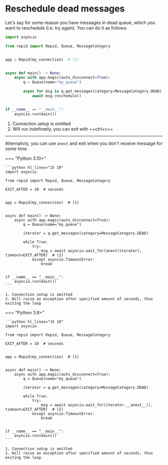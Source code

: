 # Reschedule dead messages

Let's say for some reason you have messages in dead queue, which you want to reschedule
(i.e. try again). You can do it as follows:

```python hl_lines="13-14"
import asyncio

from repid import Repid, Queue, MessageCategory


app = Repid(my_connection)  # (1)


async def main() -> None:
    async with app.magic(auto_disconnect=True):
        q = Queue(name="my_queue")

        async for msg in q.get_messages(category=MessageCategory.DEAD):  # (2)
            await msg.reschedule()


if __name__ == "__main__":
    asyncio.run(main())
```

1. Connection setup is omitted
2. Will run indefinetly, you can exit with ++ctrl+c++

---

Alternativly, you can use `anext` and exit when you don't receive message for some time.

=== "Python 3.10+"

    ```python hl_lines="15 19"
    import asyncio

    from repid import Repid, Queue, MessageCategory

    EXIT_AFTER = 10  # seconds


    app = Repid(my_connection)  # (1)


    async def main() -> None:
        async with app.magic(auto_disconnect=True):
            q = Queue(name="my_queue")

            iterator = q.get_messages(category=MessageCategory.DEAD)

            while True:
                try:
                    msg = await asyncio.wait_for(anext(iterator), timeout=EXIT_AFTER)  # (2)
                except asyncio.TimeoutError:
                    break


    if __name__ == "__main__":
        asyncio.run(main())
    ```

    1. Connection setup is omitted
    2. Will raise an exception after specified amount of seconds, thus exiting the loop

=== "Python 3.8+"

    ```python hl_lines="15 19"
    import asyncio

    from repid import Repid, Queue, MessageCategory

    EXIT_AFTER = 10  # seconds


    app = Repid(my_connection)  # (1)


    async def main() -> None:
        async with app.magic(auto_disconnect=True):
            q = Queue(name="my_queue")

            iterator = q.get_messages(category=MessageCategory.DEAD)

            while True:
                try:
                    msg = await asyncio.wait_for(iterator.__anext__(), timeout=EXIT_AFTER)  # (2)
                except asyncio.TimeoutError:
                    break


    if __name__ == "__main__":
        asyncio.run(main())
    ```

    1. Connection setup is omitted
    2. Will raise an exception after specified amount of seconds, thus exiting the loop
